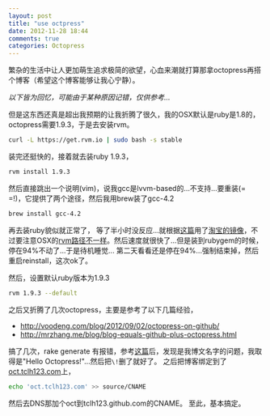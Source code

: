 ```yaml
---
layout: post
title: "use octpress"
date: 2012-11-28 18:44
comments: true
categories: Octopress
---
```


繁杂的生活中让人更加萌生追求极简的欲望，心血来潮就打算那拿octopress再搭个博客（希望这个博客能够让我心宁静）。

*以下皆为回忆，可能由于某种原因记错，仅供参考...*
<!--more-->
但是这东西还真是超出我预期的让我折腾了很久，我的OSX默认是ruby是1.8的，octopress需要1.9.3，于是去安装rvm。

``` bash 安装rvm
curl -L https://get.rvm.io | sudo bash -s stable
```

装完还挺快的，接着就去装ruby 1.9.3，

``` bash
rvm install 1.9.3
```

然后直接跳出一个说明(vim)，说我gcc是lvvm-based的...不支持...要重装(= =!)，它提供了两个途径，然后我用brew装了gcc-4.2

``` bash 貌似是这样
brew install gcc-4.2
```

再去装ruby貌似就正常了，
等了半小时没反应...就根据[这篇](http://ruby-china.org/wiki/install_ruby_guide)用了[淘宝的镜像](http://ruby.taobao.org)，不过要注意OSX的[rvm路径不一样](http://blog.tclh123.com/165001)。然后速度就很快了...但是装到rubygem的时候，停在94%不动了...于是待机睡觉...
第二天看看还是停在94%...强制结束掉，然后重启reinstall，这次ok了。

然后，设置默认ruby版本为1.9.3

``` bash
rvm 1.9.3 --default
```

之后又折腾了几次octopress，主要是参考了以下几篇经验，

* http://voodeng.com/blog/2012/09/02/octopress-on-github/
* http://mrzhang.me/blog/blog-equals-github-plus-octopress.html

搞了几次，rake generate 有报错，参考[这篇](http://blog.visioncan.com/2012/octopress-rake-generate-error/)后，发现是我博文名字的问题，我取得是"Hello Octopress\!"...然后把`\!`删了就好了。
之后把博客绑定到了[oct.tclh123.com](http://oct.tclh123.com)上，

``` bash
echo 'oct.tclh123.com' >> source/CNAME
```

然后去DNS那加个oct到tclh123.github.com的CNAME。
至此，基本搞定。